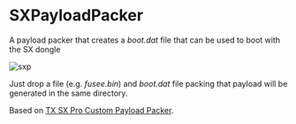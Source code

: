 # SXPayloadPacker
A payload packer that creates a _boot.dat_ file that can be used to boot with the SX dongle


![sxp](https://github.com/user-attachments/assets/ce0c9699-fe11-4646-a2a1-0e92912e37bb)


Just drop a file (e.g. _fusee.bin_) and _boot.dat_ file packing that payload will be generated in the same directory.

Based on [TX SX Pro Custom Payload Packer](https://gist.github.com/CTCaer/13c02c05daec9e674ba00ce5ac35f5be).
